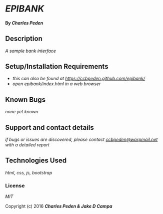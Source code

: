 # _EPIBANK_

#### By _**Charles Peden**_

## Description

_A sample bank interface_

## Setup/Installation Requirements

* _this can also be found at https://ccbpeden.github.com/epibank/_
* _open epibank/index.html in a web browser_

## Known Bugs

_none yet known_

## Support and contact details

_if bugs or issues are discovered, please contact ccbpeden@warpmail.net with a detailed report_

## Technologies Used

_html, css, js, bootstrap_

### License

*MIT*

Copyright (c) 2016 **_Charles Peden & Jake D Campa_**

